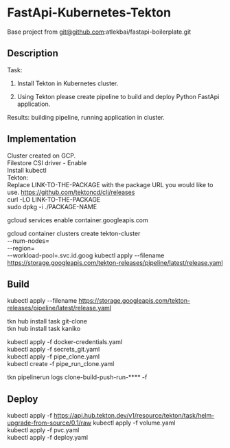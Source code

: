 # FastApi-Kubernetes-Tekton
Base project from git@github.com:atlekbai/fastapi-boilerplate.git  
## Description
Task:

1. Install Tekton in Kubernetes cluster.

2. Using Tekton please create pipeline to build and deploy Python FastApi application.

Results: building pipeline, running application in cluster.  

## Implementation
Cluster created on GCP.    
Filestore CSI driver - Enable  
Install kubectl  
Tekton:  
Replace LINK-TO-THE-PACKAGE with the package URL you would like to use.
https://github.com/tektoncd/cli/releases  
curl -LO LINK-TO-THE-PACKAGE  
sudo dpkg -i ./PACKAGE-NAME  

gcloud services enable container.googleapis.com

gcloud container clusters create tekton-cluster \
  --num-nodes=<nodes> \
  --region=<location> \
  --workload-pool=<project-id>.svc.id.goog
kubectl apply --filename https://storage.googleapis.com/tekton-releases/pipeline/latest/release.yaml  
## Build
  
kubectl apply --filename https://storage.googleapis.com/tekton-releases/pipeline/latest/release.yaml

tkn hub install task git-clone  
tkn hub install task kaniko  

kubectl apply -f docker-credentials.yaml     
kubectl apply -f secrets_git.yaml  
kubectl apply -f pipe_clone.yaml   
kubectl create -f pipe_run_clone.yaml    

tkn pipelinerun logs  clone-build-push-run-**** -f

## Deploy
kubectl apply -f https://api.hub.tekton.dev/v1/resource/tekton/task/helm-upgrade-from-source/0.1/raw
kubectl apply -f volume.yaml  
kubectl apply -f pvc.yaml  
kubectl apply -f deploy.yaml  


  
  




